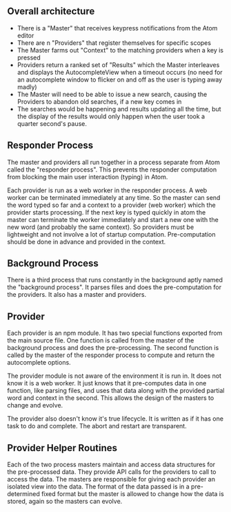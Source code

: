
## Overall architecture

* There is a "Master" that receives keypress notifications from the Atom editor
* There are n "Providers" that register themselves for specific scopes
* The Master farms out "Context" to the matching providers when a key is pressed
* Providers return a ranked set of "Results" which the Master interleaves and displays the AutocompleteView when a timeout occurs (no need for an autocomplete window to flicker on and off as the user is typing away madly)
* The Master will need to be able to issue a new search, causing the Providers to abandon old searches, if a new key comes in
* The searches would be happening and results updating all the time, but the display of the results would only happen when the user took a quarter second's pause.

## Responder Process

The master and providers all run together in a process separate from Atom called the "responder process".  This prevents the responder computation from blocking the main user interaction (typing) in Atom.

Each provider is run as a web worker in the responder process.  A web worker can be terminated immediately at any time.  So the master can send the word typed so far and a context to a provider (web worker) which the provider starts processing.  If the next key is typed quickly in atom the master can terminate the worker immediately and start a new one with the new word (and probably the same context).  So providers must be lightweight and not involve a lot of startup computation.  Pre-computation should be done in advance and provided in the context.

## Background Process

There is a third process that runs constantly in the background aptly named the "background process".  It parses files and does the pre-computation for the providers.  It also has a master and providers.

## Provider

Each provider is an npm module.  It has two special functions exported from the main source file.  One function is called from the master of the background process and does the pre-processing.  The second function is called by the master of the responder process to compute and return the autocomplete options.

The provider module is not aware of the environment it is run in. It does not know it is a web worker. It just knows that it pre-computes data in one function, like parsing files, and uses that data along with the provided partial word and context in the second.  This allows the design of the masters to change and evolve.

The provider also doesn't know it's true lifecycle.  It is written as if it has one task to do and complete.  The abort and restart are transparent. 

## Provider Helper Routines

Each of the two process masters maintain and access data structures for the pre-processed data.  They provide API calls for the providers to call to access the data.  The masters are responsible for giving each provider an isolated view into the data.  The format of the data passed is in a pre-determined fixed format but the master is allowed to change how the data is stored, again so the masters can evolve.

